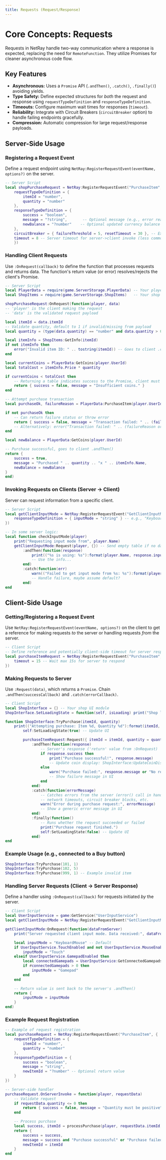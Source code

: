 ```yaml
---
title: Requests (Request/Response)
---
```


# Core Concepts: Requests

Requests in NetRay handle two-way communication where a response is expected, replacing the need for `RemoteFunction`. They utilize Promises for cleaner asynchronous code flow.

## Key Features

-   **Asynchronous:** Uses a `Promise` API (`.andThen()`, `.catch()`, `.finally()`) avoiding yields.
-   **Type Safety:** Define expected structures for *both* the request and response using `requestTypeDefinition` and `responseTypeDefinition`.
-   **Timeouts:** Configure maximum wait times for responses (`timeout`).
-   **Reliability:** Integrate with Circuit Breakers (`circuitBreaker` option) to handle failing endpoints gracefully.
-   **Compression:** Automatic compression for large request/response payloads.

## Server-Side Usage

### Registering a Request Event

Define a request endpoint using `NetRay:RegisterRequestEvent(eventName, options?)` on the server.
```lua
-- Server Script
local shopPurchaseRequest = NetRay:RegisterRequestEvent("PurchaseItem", {
    requestTypeDefinition = {
        itemId = "number",
        quantity = "number"
    },
    responseTypeDefinition = {
        success = "boolean",
        message = "?string",       -- Optional message (e.g., error reason)
        newBalance = "?number"    -- Optional updated currency balance
    },
    circuitBreaker = { failureThreshold = 5, resetTimeout = 30 }, -- Example
    timeout = 8 -- Server timeout for server->client invoke (less common)
    })
```

### Handling Client Requests

Use `:OnRequest(callback)` to define the function that processes requests and returns data. The function's return value (or error) resolves/rejects the client's Promise.
```lua
-- Server Script
local PlayerData = require(game.ServerStorage.PlayerData) -- Your player data module
local ShopItems = require(game.ServerStorage.ShopItems)   -- Your shop item definitions

shopPurchaseRequest:OnRequest(function(player, data)
-- 'player' is the client making the request
-- 'data' is the validated request payload

local itemId = data.itemId
-- Validate quantity, default to 1 if invalid/missing from payload
local quantity = (type(data.quantity) == "number" and data.quantity > 0) and math.floor(data.quantity) or 1

local itemInfo = ShopItems:GetInfo(itemId)
if not itemInfo then
    error("Invalid item ID: " .. tostring(itemId)) -- Goes to client .catch()
end

local currentCoins = PlayerData:GetCoins(player.UserId)
local totalCost = itemInfo.Price * quantity

if currentCoins < totalCost then
    -- Returning a table indicates success to the Promise, client must check 'success' field
    return { success = false, message = "Insufficient coins." }
end

-- Attempt purchase transaction
local purchaseOk, failureReason = PlayerData:PurchaseItem(player.UserId, itemId, quantity, totalCost)

if not purchaseOk then
    -- Can return failure status or throw error
    return { success = false, message = "Transaction failed: " .. (failureReason or "Unknown") }
    -- Alternatively: error("Transaction failed: " .. (failureReason or "Unknown"))
end

local newBalance = PlayerData:GetCoins(player.UserId)

-- Purchase successful, goes to client .andThen()
return {
    success = true,
    message = "Purchased " .. quantity .. "x " .. itemInfo.Name,
    newBalance = newBalance
}
end)
```

### Invoking Requests on Clients (Server -> Client)

Server can request information from a specific client.
```lua
-- Server Script
local getClientInputMode = NetRay:RegisterRequestEvent("GetClientInputMode", {
    responseTypeDefinition = { inputMode = "string" } -- e.g., "KeyboardMouse", "Gamepad", "Touch"
})

-- In some server logic:
local function checkInputMode(player)
    print("Requesting input mode from", player.Name)
    getClientInputMode:Request(player, {}) -- Send empty table if no data needed
        :andThen(function(response)
            print(("%s is using: %s"):format(player.Name, response.inputMode))
            -- Use the info...
        end)
        :catch(function(err)
            warn(("Failed to get input mode from %s: %s"):format(player.Name, err))
            -- Handle failure, maybe assume default?
        end)
end
```

## Client-Side Usage

### Getting/Registering a Request Event

Use `NetRay:RegisterRequestEvent(eventName, options?)` on the client to get a reference for making requests *to* the server or handling requests *from* the server.
```lua
-- Client Script
-- Define reference and potentially client-side timeout for server response
local purchaseItemRequest = NetRay:RegisterRequestEvent("PurchaseItem", {
    timeout = 15 -- Wait max 15s for server to respond
})
```

### Making Requests to Server

Use `:Request(data)`, which returns a `Promise`. Chain `.andThen(successCallback)` and `.catch(errorCallback)`.
```lua
-- Client Script
local ShopInterface = {} -- Your shop UI module
ShopInterface.SetLoadingState = function(self, isLoading) print("Shop loading state:", isLoading) end -- Placeholder

function ShopInterface:TryPurchase(itemId, quantity)
    print(("Attempting purchase: Item %d, Quantity %d"):format(itemId, quantity))
        self:SetLoadingState(true) -- Update UI

        purchaseItemRequest:Request({ itemId = itemId, quantity = quantity })
            :andThen(function(response)
                -- Server's response ('return' value from :OnRequest)
                if response.success then
                    print("Purchase successful!", response.message)
                    -- Update coin display: ShopInterface:UpdateCoinDisplay(response.newBalance)
                else
                    warn("Purchase failed:", response.message or "No reason given.")
                    -- Show failure message in UI
                end
            end)
            :catch(function(errorMessage)
                -- Catches errors from the server (error() call in handler),
                -- network timeouts, circuit breaker blocks, etc.
                warn("Error during purchase request:", errorMessage)
                -- Show a generic error message in UI
            end)
            :finally(function()
                -- Runs whether the request succeeded or failed
                print("Purchase request finished.")
                self:SetLoadingState(false) -- Update UI
            end)
end
```

### Example Usage (e.g., connected to a Buy button)
```lua  
ShopInterface:TryPurchase(101, 1)
ShopInterface:TryPurchase(102, 5)
ShopInterface:TryPurchase(999, 1) -- Example invalid item
```
### Handling Server Requests (Client -> Server Response)

Define a handler using `:OnRequest(callback)` for requests initiated *by* the server.
```lua
-- Client Script
local UserInputService = game:GetService("UserInputService")
local getClientInputMode = NetRay:RegisterRequestEvent("GetClientInputMode")

getClientInputMode:OnRequest(function(dataFromServer)
    print("Server requested client input mode. Data received:", dataFromServer)

    local inputMode = "KeyboardMouse" -- Default
    if UserInputService.TouchEnabled and not UserInputService.MouseEnabled then
        inputMode = "Touch"
    elseif UserInputService.GamepadEnabled then
        local connectedGamepads = UserInputService:GetConnectedGamepads()
        if #connectedGamepads > 0 then
            inputMode = "Gamepad"
        end
    end

    -- Return value is sent back to the server's .andThen()
    return {
        inputMode = inputMode
    }
end)
```
    
### Example Request Registration

```lua
-- Example of request registration
local purchaseRequest = NetRay:RegisterRequestEvent("PurchaseItem", {
    requestTypeDefinition = {
        itemId = "number",
        quantity = "number"
    },
    responseTypeDefinition = {
        success = "boolean",
        message = "string",
        newItemId = "?number" -- Optional return value
    }
})

-- Server-side handler
purchaseRequest.OnServerInvoke = function(player, requestData)
    -- Validate request
    if requestData.quantity <= 0 then
        return { success = false, message = "Quantity must be positive" }
    end

    -- Process purchase
    local success, itemId = processPurchase(player, requestData.itemId, requestData.quantity)
    return {
        success = success,
        message = success and "Purchase successful" or "Purchase failed",
        newItemId = itemId
    }
end
```